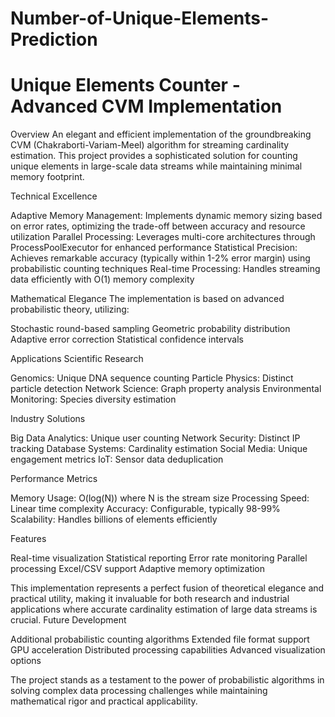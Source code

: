 # Number-of-Unique-Elements-Prediction

# Unique Elements Counter - Advanced CVM Implementation

Overview
An elegant and efficient implementation of the groundbreaking CVM (Chakraborti-Variam-Meel) algorithm for streaming cardinality estimation. This project provides a sophisticated solution for counting unique elements in large-scale data streams while maintaining minimal memory footprint.

Technical Excellence

Adaptive Memory Management: Implements dynamic memory sizing based on error rates, optimizing the trade-off between accuracy and resource utilization
Parallel Processing: Leverages multi-core architectures through ProcessPoolExecutor for enhanced performance
Statistical Precision: Achieves remarkable accuracy (typically within 1-2% error margin) using probabilistic counting techniques
Real-time Processing: Handles streaming data efficiently with O(1) memory complexity

Mathematical Elegance
The implementation is based on advanced probabilistic theory, utilizing:

Stochastic round-based sampling
Geometric probability distribution
Adaptive error correction
Statistical confidence intervals

Applications
Scientific Research

Genomics: Unique DNA sequence counting
Particle Physics: Distinct particle detection
Network Science: Graph property analysis
Environmental Monitoring: Species diversity estimation

Industry Solutions

Big Data Analytics: Unique user counting
Network Security: Distinct IP tracking
Database Systems: Cardinality estimation
Social Media: Unique engagement metrics
IoT: Sensor data deduplication

Performance Metrics

Memory Usage: O(log(N)) where N is the stream size
Processing Speed: Linear time complexity
Accuracy: Configurable, typically 98-99%
Scalability: Handles billions of elements efficiently

Features

Real-time visualization
Statistical reporting
Error rate monitoring
Parallel processing
Excel/CSV support
Adaptive memory optimization

This implementation represents a perfect fusion of theoretical elegance and practical utility, making it invaluable for both research and industrial applications where accurate cardinality estimation of large data streams is crucial.
Future Development

Additional probabilistic counting algorithms
Extended file format support
GPU acceleration
Distributed processing capabilities
Advanced visualization options

The project stands as a testament to the power of probabilistic algorithms in solving complex data processing challenges while maintaining mathematical rigor and practical applicability.

